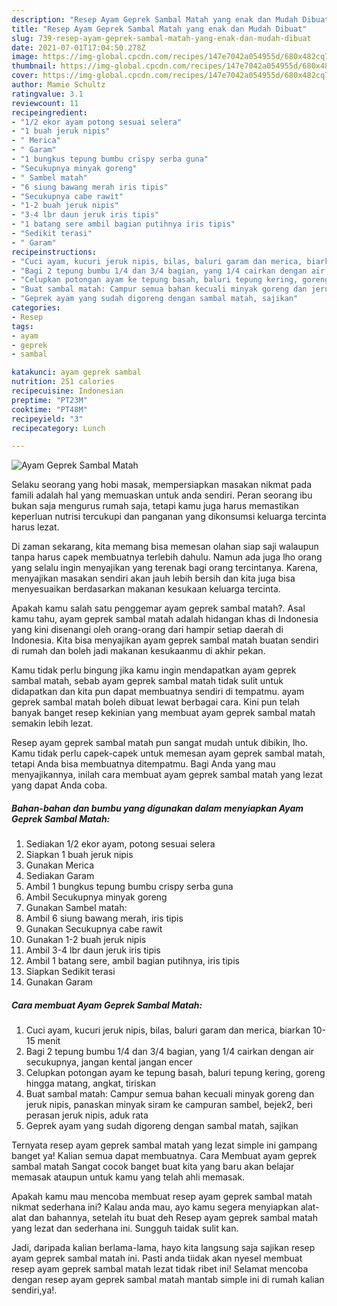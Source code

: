 ```yaml
---
description: "Resep Ayam Geprek Sambal Matah yang enak dan Mudah Dibuat"
title: "Resep Ayam Geprek Sambal Matah yang enak dan Mudah Dibuat"
slug: 739-resep-ayam-geprek-sambal-matah-yang-enak-dan-mudah-dibuat
date: 2021-07-01T17:04:50.278Z
image: https://img-global.cpcdn.com/recipes/147e7042a054955d/680x482cq70/ayam-geprek-sambal-matah-foto-resep-utama.jpg
thumbnail: https://img-global.cpcdn.com/recipes/147e7042a054955d/680x482cq70/ayam-geprek-sambal-matah-foto-resep-utama.jpg
cover: https://img-global.cpcdn.com/recipes/147e7042a054955d/680x482cq70/ayam-geprek-sambal-matah-foto-resep-utama.jpg
author: Mamie Schultz
ratingvalue: 3.1
reviewcount: 11
recipeingredient:
- "1/2 ekor ayam potong sesuai selera"
- "1 buah jeruk nipis"
- " Merica"
- " Garam"
- "1 bungkus tepung bumbu crispy serba guna"
- "Secukupnya minyak goreng"
- " Sambel matah"
- "6 siung bawang merah iris tipis"
- "Secukupnya cabe rawit"
- "1-2 buah jeruk nipis"
- "3-4 lbr daun jeruk iris tipis"
- "1 batang sere ambil bagian putihnya iris tipis"
- "Sedikit terasi"
- " Garam"
recipeinstructions:
- "Cuci ayam, kucuri jeruk nipis, bilas, baluri garam dan merica, biarkan 10-15 menit"
- "Bagi 2 tepung bumbu 1/4 dan 3/4 bagian, yang 1/4 cairkan dengan air secukupnya, jangan kental jangan encer"
- "Celupkan potongan ayam ke tepung basah, baluri tepung kering, goreng hingga matang, angkat, tiriskan"
- "Buat sambal matah: Campur semua bahan kecuali minyak goreng dan jeruk nipis, panaskan minyak siram ke campuran sambel, bejek2, beri perasan jeruk nipis, aduk rata"
- "Geprek ayam yang sudah digoreng dengan sambal matah, sajikan"
categories:
- Resep
tags:
- ayam
- geprek
- sambal

katakunci: ayam geprek sambal 
nutrition: 251 calories
recipecuisine: Indonesian
preptime: "PT23M"
cooktime: "PT48M"
recipeyield: "3"
recipecategory: Lunch

---
```



![Ayam Geprek Sambal Matah](https://img-global.cpcdn.com/recipes/147e7042a054955d/680x482cq70/ayam-geprek-sambal-matah-foto-resep-utama.jpg)

Selaku seorang yang hobi masak, mempersiapkan masakan nikmat pada famili adalah hal yang memuaskan untuk anda sendiri. Peran seorang ibu bukan saja mengurus rumah saja, tetapi kamu juga harus memastikan keperluan nutrisi tercukupi dan panganan yang dikonsumsi keluarga tercinta harus lezat.

Di zaman  sekarang, kita memang bisa memesan olahan siap saji walaupun tanpa harus capek membuatnya terlebih dahulu. Namun ada juga lho orang yang selalu ingin menyajikan yang terenak bagi orang tercintanya. Karena, menyajikan masakan sendiri akan jauh lebih bersih dan kita juga bisa menyesuaikan berdasarkan makanan kesukaan keluarga tercinta. 



Apakah kamu salah satu penggemar ayam geprek sambal matah?. Asal kamu tahu, ayam geprek sambal matah adalah hidangan khas di Indonesia yang kini disenangi oleh orang-orang dari hampir setiap daerah di Indonesia. Kita bisa menyajikan ayam geprek sambal matah buatan sendiri di rumah dan boleh jadi makanan kesukaanmu di akhir pekan.

Kamu tidak perlu bingung jika kamu ingin mendapatkan ayam geprek sambal matah, sebab ayam geprek sambal matah tidak sulit untuk didapatkan dan kita pun dapat membuatnya sendiri di tempatmu. ayam geprek sambal matah boleh dibuat lewat berbagai cara. Kini pun telah banyak banget resep kekinian yang membuat ayam geprek sambal matah semakin lebih lezat.

Resep ayam geprek sambal matah pun sangat mudah untuk dibikin, lho. Kamu tidak perlu capek-capek untuk memesan ayam geprek sambal matah, tetapi Anda bisa membuatnya ditempatmu. Bagi Anda yang mau menyajikannya, inilah cara membuat ayam geprek sambal matah yang lezat yang dapat Anda coba.

<!--inarticleads1-->

##### Bahan-bahan dan bumbu yang digunakan dalam menyiapkan Ayam Geprek Sambal Matah:

1. Sediakan 1/2 ekor ayam, potong sesuai selera
1. Siapkan 1 buah jeruk nipis
1. Gunakan  Merica
1. Sediakan  Garam
1. Ambil 1 bungkus tepung bumbu crispy serba guna
1. Ambil Secukupnya minyak goreng
1. Gunakan  Sambel matah:
1. Ambil 6 siung bawang merah, iris tipis
1. Gunakan Secukupnya cabe rawit
1. Gunakan 1-2 buah jeruk nipis
1. Ambil 3-4 lbr daun jeruk iris tipis
1. Ambil 1 batang sere, ambil bagian putihnya, iris tipis
1. Siapkan Sedikit terasi
1. Gunakan  Garam




<!--inarticleads2-->

##### Cara membuat Ayam Geprek Sambal Matah:

1. Cuci ayam, kucuri jeruk nipis, bilas, baluri garam dan merica, biarkan 10-15 menit
1. Bagi 2 tepung bumbu 1/4 dan 3/4 bagian, yang 1/4 cairkan dengan air secukupnya, jangan kental jangan encer
1. Celupkan potongan ayam ke tepung basah, baluri tepung kering, goreng hingga matang, angkat, tiriskan
1. Buat sambal matah: Campur semua bahan kecuali minyak goreng dan jeruk nipis, panaskan minyak siram ke campuran sambel, bejek2, beri perasan jeruk nipis, aduk rata
1. Geprek ayam yang sudah digoreng dengan sambal matah, sajikan




Ternyata resep ayam geprek sambal matah yang lezat simple ini gampang banget ya! Kalian semua dapat membuatnya. Cara Membuat ayam geprek sambal matah Sangat cocok banget buat kita yang baru akan belajar memasak ataupun untuk kamu yang telah ahli memasak.

Apakah kamu mau mencoba membuat resep ayam geprek sambal matah nikmat sederhana ini? Kalau anda mau, ayo kamu segera menyiapkan alat-alat dan bahannya, setelah itu buat deh Resep ayam geprek sambal matah yang lezat dan sederhana ini. Sungguh taidak sulit kan. 

Jadi, daripada kalian berlama-lama, hayo kita langsung saja sajikan resep ayam geprek sambal matah ini. Pasti anda tiidak akan nyesel membuat resep ayam geprek sambal matah lezat tidak ribet ini! Selamat mencoba dengan resep ayam geprek sambal matah mantab simple ini di rumah kalian sendiri,ya!.

